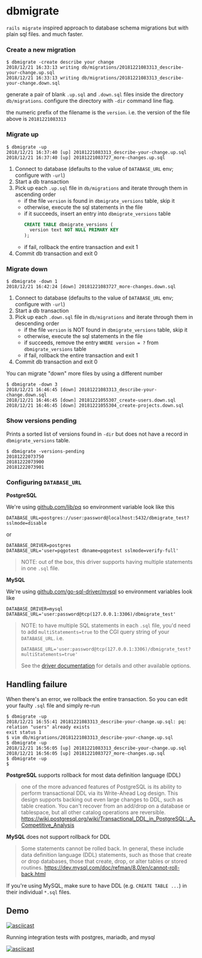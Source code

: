 # dbmigrate

`rails migrate` inspired approach to database schema migrations but with plain sql files. and much faster.

### Create a new migration

```
$ dbmigrate -create describe your change
2018/12/21 16:33:13 writing db/migrations/20181221083313_describe-your-change.up.sql
2018/12/21 16:33:13 writing db/migrations/20181221083313_describe-your-change.down.sql
```

generate a pair of blank `.up.sql` and `.down.sql` files inside the directory `db/migrations`. configure the directory with `-dir` command line flag.

the numeric prefix of the filename is the `version`. i.e. the version of the file above is `20181221083313`

### Migrate up

```
$ dbmigrate -up
2018/12/21 16:37:40 [up] 20181221083313_describe-your-change.up.sql
2018/12/21 16:37:40 [up] 20181221083727_more-changes.up.sql
```

1. Connect to database (defaults to the value of `DATABASE_URL` env; configure with `-url`)
1. Start a db transaction
1. Pick up each `.up.sql` file in `db/migrations` and iterate through them in ascending order
    - if the file `version` is found in `dbmigrate_versions` table, skip it
    - otherwise, execute the sql statements in the file
    - if it succeeds, insert an entry into `dbmigrate_versions` table
      ``` sql
      CREATE TABLE dbmigrate_versions (
        version text NOT NULL PRIMARY KEY
      );
      ```
    - if fail, rollback the entire transaction and exit 1
1. Commit db transaction and exit 0

### Migrate down

```
$ dbmigrate -down 1
2018/12/21 16:42:24 [down] 20181221083727_more-changes.down.sql
```

1. Connect to database (defaults to the value of `DATABASE_URL` env; configure with `-url`)
1. Start a db transaction
1. Pick up each `.down.sql` file in `db/migrations` and iterate through them in descending order
    - if the file `version` is NOT found in `dbmigrate_versions` table, skip it
    - otherwise, execute the sql statements in the file
    - if succeeds, remove the entry `WHERE version = ?` from `dbmigrate_versions` table
    - if fail, rollback the entire transaction and exit 1
1. Commit db transaction and exit 0

You can migrate "down" more files by using a different number

```
$ dbmigrate -down 3
2018/12/21 16:46:45 [down] 20181221083313_describe-your-change.down.sql
2018/12/21 16:46:45 [down] 20181221055307_create-users.down.sql
2018/12/21 16:46:45 [down] 20181221055304_create-projects.down.sql
```

### Show versions pending

Prints a sorted list of versions found in `-dir` but does not have a record in `dbmigrate_versions` table.

```
$ dbmigrate -versions-pending
20181222073750
20181222073900
20181222073901
```

### Configuring `DATABASE_URL`

**PostgreSQL**

We're using [github.com/lib/pq](https://godoc.org/github.com/lib/pq) so environment variable look like this

```
DATABASE_URL=postgres://user:password@localhost:5432/dbmigrate_test?sslmode=disable
```

or

```
DATABASE_DRIVER=postgres
DATABASE_URL='user=pqgotest dbname=pqgotest sslmode=verify-full'
```

> NOTE: out of the box, this driver supports having multiple statements in one `.sql` file.

**MySQL**

We're using [github.com/go-sql-driver/mysql](https://github.com/go-sql-driver/mysql#examples) so environment variables look like

```
DATABASE_DRIVER=mysql
DATABASE_URL='user:password@tcp(127.0.0.1:3306)/dbmigrate_test'
```

> NOTE: to have multiple SQL statements in each `.sql` file, you'd need to add `multiStatements=true` to the CGI query string of your `DATABASE_URL`. i.e.
>
> ```
> DATABASE_URL='user:password@tcp(127.0.0.1:3306)/dbmigrate_test?multiStatements=true'
> ```
>
> See the [driver documentation](https://github.com/go-sql-driver/mysql#multistatements) for details and other available options.

## Handling failure

When there's an error, we rollback the entire transaction. So you can edit your faulty `.sql` file and simply re-run

```
$ dbmigrate -up
2018/12/21 16:55:41 20181221083313_describe-your-change.up.sql: pq: relation "users" already exists
exit status 1
$ vim db/migrations/20181221083313_describe-your-change.up.sql
$ dbmigrate -up
2018/12/21 16:56:05 [up] 20181221083313_describe-your-change.up.sql
2018/12/21 16:56:05 [up] 20181221083727_more-changes.up.sql
$ dbmigrate -up
$
```

**PostgreSQL** supports rollback for most data definition language (DDL)

> one of the more advanced features of PostgreSQL is its ability to perform transactional DDL via its Write-Ahead Log design. This design supports backing out even large changes to DDL, such as table creation. You can't recover from an add/drop on a database or tablespace, but all other catalog operations are reversible.
> https://wiki.postgresql.org/wiki/Transactional_DDL_in_PostgreSQL:_A_Competitive_Analysis

**MySQL** does not support rollback for DDL

> Some statements cannot be rolled back. In general, these include data definition language (DDL) statements, such as those that create or drop databases, those that create, drop, or alter tables or stored routines.
> https://dev.mysql.com/doc/refman/8.0/en/cannot-roll-back.html

If you're using MySQL, make sure to have DDL (e.g. `CREATE TABLE ...`) in their individual `*.sql` files.

## Demo

[![asciicast](https://asciinema.org/a/11onajScFBZFAutBwB8K4RENl.svg)](https://asciinema.org/a/11onajScFBZFAutBwB8K4RENl)

Running integration tests with postgres, mariadb, and mysql

[![asciicast](https://asciinema.org/a/E8ifl4p5v6lL44f6lRd4r1bed.svg)](https://asciinema.org/a/E8ifl4p5v6lL44f6lRd4r1bed)
